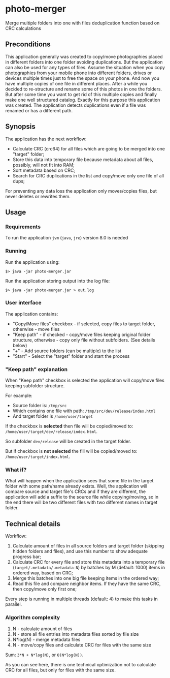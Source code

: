 # photo-merger
Merge multiple folders into one with files deduplication function based on CRC calculations

## Preconditions

This application generally was created to copy/move photographies placed in different folders into one folder avoiding duplications. But the application can also be used for any types of files.
Assume the situation when you copy photographies from your mobile phone into different folders, drives or devices multiple times just to free the space on your phone. And now you have multiple copies of one file in different places. After a while you decided to re-structure and rename some of this photos in one the folders.
But after some time you want to get rid of this multiple copies and finally make one well structured catalog.
Exactly for this purpose this application was created. The application detects duplications even if a file was renamed or has a different path.

## Synopsis

The application has the next workflow:

* Calculate CRC (crc64) for all files which are going to be merged into one "target" folder;
* Store this data into temporary file because metadata about all files, possibly, will not fit into RAM;
* Sort metadata based on CRC;
* Search for CRC duplications in the list and copy/move only one file of all dups;

For preventing any data loss the application only moves/copies files, but never deletes or rewrites them.

## Usage

### Requirements

To run the application `jvm` (`java`, `jre`) version 8.0 is needed

### Running

Run the application using:

`$> java -jar photo-merger.jar`

Run the application storing output into the log file:

`$> java -jar photo-merger.jar > out.log`

### User interface

The application contains:

* "Copy/Move files" checkbox - if selected, copy files to target folder, otherwise - move files
* "Keep path" - if checked - copy/move files keeping original folder structure, otherwise - copy only file without subfolders. (See details below)
* "+" - Add source folders (can be multiple) to the list
* "Start" - Select the "target" folder and start the process

### "Keep path" explanation

When "Keep path" checkbox is selected the application will copy/move files keeping subfolder structure.

For example:

* Source folder is: `/tmp/src`
* Which contains one file with path: `/tmp/src/dev/release/index.html`
* And target folder is `/home/user/target`

If the checkbox is **selected** then file will be copied/moved to: `/home/user/target/dev/release/index.html`.
 
So subfolder `dev/release` will be created in the target folder.

But if checkbox is **not selected** the fill will be copied/moved to: `/home/user/target/index.html`.

### What if?

What will happen when the application sees that some file in the target folder with some path/name already exists. Well, the application will compare source and target file's CRCs and if they are different, the application will add a suffix to the source file while copying/moving, so in the end there will be two different files with two different names in target folder.

## Technical details

Workflow:

1. Calculate amount of files in all source folders and target folder (skipping hidden folders and files), and use this number to show adequate progress bar;
2. Calculate CRC for every file and store this metadata into a temporary file (`target/.metadata/.metadata-N`) by batches by M (default: 1000) items in ordered way, based on CRC;
3. Merge this batches into one big file keeping items in the ordered way;
4. Read this file and compare neighbor items. If they have the same CRC, then copy/move only first one;

Every step is running in multiple threads (default: 4) to make this tasks in parallel.

### Algorithm complexity

1. N - calculate amount of files
2. N - store all file entries into metadata files sorted by file size
3. N*log(N) - merge metadata files
4. N - move/copy files and calculate CRC for files with the same size

Sum: `3*N + N*log(N)`, or `O(N*log(N))`.

As you can see here, there is one technical optimization not to calculate CRC for all files, but only for files with the same size.